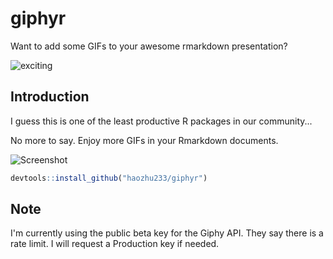 # giphyr
Want to add some GIFs to your awesome rmarkdown presentation?

![exciting](https://raw.githubusercontent.com/haozhu233/giphyr/master/img/exciting_rDbelKPujYEBq.gif)

## Introduction
I guess this is one of the least productive R packages in our community...

No more to say. Enjoy more GIFs in your Rmarkdown documents. 

![Screenshot](https://raw.githubusercontent.com/haozhu233/giphyr/master/img/Screenshot.png)

```r
devtools::install_github("haozhu233/giphyr")
```

## Note
I'm currently using the public beta key for the Giphy API. They say there is a rate limit. I will request a Production key if needed. 
